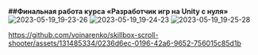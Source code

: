 **##Финальная работа курса «Разработчик игр на Unity с нуля»**
![2023-05-19_19-23-26](https://github.com/voinarenko/skillbox-scroll-shooter/assets/131485334/6ed30b2f-64db-41e6-b3e2-98e74b8496ca)
![2023-05-19_19-24-23](https://github.com/voinarenko/skillbox-scroll-shooter/assets/131485334/51be9c96-0d83-4f42-8cff-adc9df034d30)
![2023-05-19_19-25-28](https://github.com/voinarenko/skillbox-scroll-shooter/assets/131485334/f57bf399-855a-4323-b40e-ca987f695e33)


https://github.com/voinarenko/skillbox-scroll-shooter/assets/131485334/0236d6ec-0196-42a6-9652-756015c85d1b

